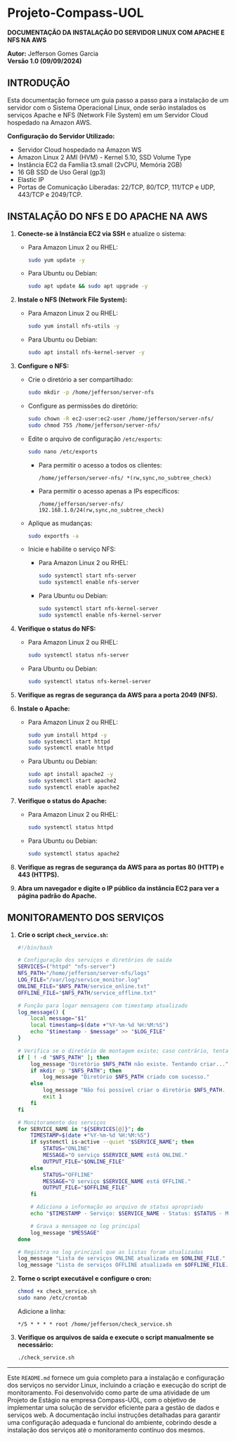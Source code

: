 # Projeto-Compass-UOL

**DOCUMENTAÇÃO DA INSTALAÇÃO DO SERVIDOR LINUX COM APACHE E NFS NA AWS**

**Autor:** Jefferson Gomes Garcia  
**Versão 1.0 (09/09/2024)**

## INTRODUÇÃO

Esta documentação fornece um guia passo a passo para a instalação de um servidor com o Sistema Operacional Linux, onde serão instalados os serviços Apache e NFS (Network File System) em um Servidor Cloud hospedado na Amazon AWS.

**Configuração do Servidor Utilizado:**
- Servidor Cloud hospedado na Amazon WS
- Amazon Linux 2 AMI (HVM) - Kernel 5.10, SSD Volume Type
- Instância EC2 da Família t3.small (2vCPU, Memória 2GB)
- 16 GB SSD de Uso Geral (gp3)
- Elastic IP
- Portas de Comunicação Liberadas: 22/TCP, 80/TCP, 111/TCP e UDP, 443/TCP e 2049/TCP.

## INSTALAÇÃO DO NFS E DO APACHE NA AWS

1. **Conecte-se à Instância EC2 via SSH** e atualize o sistema:

    - Para Amazon Linux 2 ou RHEL:
      ```bash
      sudo yum update -y
      ```

    - Para Ubuntu ou Debian:
      ```bash
      sudo apt update && sudo apt upgrade -y
      ```

2. **Instale o NFS (Network File System):**

    - Para Amazon Linux 2 ou RHEL:
      ```bash
      sudo yum install nfs-utils -y
      ```

    - Para Ubuntu ou Debian:
      ```bash
      sudo apt install nfs-kernel-server -y
      ```

3. **Configure o NFS:**

    - Crie o diretório a ser compartilhado:
      ```bash
      sudo mkdir -p /home/jefferson/server-nfs
      ```

    - Configure as permissões do diretório:
      ```bash
      sudo chown -R ec2-user:ec2-user /home/jefferson/server-nfs/
      sudo chmod 755 /home/jefferson/server-nfs/
      ```

    - Edite o arquivo de configuração `/etc/exports`:
      ```bash
      sudo nano /etc/exports
      ```

      - Para permitir o acesso a todos os clientes:
        ```
        /home/jefferson/server-nfs/ *(rw,sync,no_subtree_check)
        ```

      - Para permitir o acesso apenas a IPs específicos:
        ```
        /home/jefferson/server-nfs/ 192.168.1.0/24(rw,sync,no_subtree_check)
        ```

    - Aplique as mudanças:
      ```bash
      sudo exportfs -a
      ```

    - Inicie e habilite o serviço NFS:

      - Para Amazon Linux 2 ou RHEL:
        ```bash
        sudo systemctl start nfs-server
        sudo systemctl enable nfs-server
        ```

      - Para Ubuntu ou Debian:
        ```bash
        sudo systemctl start nfs-kernel-server
        sudo systemctl enable nfs-kernel-server
        ```

4. **Verifique o status do NFS:**

    - Para Amazon Linux 2 ou RHEL:
      ```bash
      sudo systemctl status nfs-server
      ```

    - Para Ubuntu ou Debian:
      ```bash
      sudo systemctl status nfs-kernel-server
      ```

5. **Verifique as regras de segurança da AWS para a porta 2049 (NFS).**

6. **Instale o Apache:**

    - Para Amazon Linux 2 ou RHEL:
      ```bash
      sudo yum install httpd -y
      sudo systemctl start httpd
      sudo systemctl enable httpd
      ```

    - Para Ubuntu ou Debian:
      ```bash
      sudo apt install apache2 -y
      sudo systemctl start apache2
      sudo systemctl enable apache2
      ```

7. **Verifique o status do Apache:**

    - Para Amazon Linux 2 ou RHEL:
      ```bash
      sudo systemctl status httpd
      ```

    - Para Ubuntu ou Debian:
      ```bash
      sudo systemctl status apache2
      ```

8. **Verifique as regras de segurança da AWS para as portas 80 (HTTP) e 443 (HTTPS).**

9. **Abra um navegador e digite o IP público da instância EC2 para ver a página padrão do Apache.**

## MONITORAMENTO DOS SERVIÇOS

1. **Crie o script `check_service.sh`:**

    ```bash
    #!/bin/bash

    # Configuração dos serviços e diretórios de saída
    SERVICES=("httpd" "nfs-server")
    NFS_PATH="/home/jefferson/server-nfs/logs"
    LOG_FILE="/var/log/service_monitor.log"
    ONLINE_FILE="$NFS_PATH/service_online.txt"
    OFFLINE_FILE="$NFS_PATH/service_offline.txt"

    # Função para logar mensagens com timestamp atualizado
    log_message() {
        local message="$1"
        local timestamp=$(date +"%Y-%m-%d %H:%M:%S")
        echo "$timestamp - $message" >> "$LOG_FILE"
    }

    # Verifica se o diretório de montagem existe; caso contrário, tenta criar
    if [ ! -d "$NFS_PATH" ]; then
        log_message "Diretório $NFS_PATH não existe. Tentando criar..."
        if mkdir -p "$NFS_PATH"; then
            log_message "Diretório $NFS_PATH criado com sucesso."
        else
            log_message "Não foi possível criar o diretório $NFS_PATH. Abortando."
            exit 1
        fi
    fi

    # Monitoramento dos serviços
    for SERVICE_NAME in "${SERVICES[@]}"; do
        TIMESTAMP=$(date +"%Y-%m-%d %H:%M:%S")
        if systemctl is-active --quiet "$SERVICE_NAME"; then
            STATUS="ONLINE"
            MESSAGE="O serviço $SERVICE_NAME está ONLINE."
            OUTPUT_FILE="$ONLINE_FILE"
        else
            STATUS="OFFLINE"
            MESSAGE="O serviço $SERVICE_NAME está OFFLINE."
            OUTPUT_FILE="$OFFLINE_FILE"
        fi

        # Adiciona a informação ao arquivo de status apropriado
        echo "$TIMESTAMP - Serviço: $SERVICE_NAME - Status: $STATUS - Mensagem: $MESSAGE" >> "$OUTPUT_FILE"

        # Grava a mensagem no log principal
        log_message "$MESSAGE"
    done

    # Registra no log principal que as listas foram atualizadas
    log_message "Lista de serviços ONLINE atualizada em $ONLINE_FILE."
    log_message "Lista de serviços OFFLINE atualizada em $OFFLINE_FILE."
    ```

2. **Torne o script executável e configure o cron:**

    ```bash
    chmod +x check_service.sh
    sudo nano /etc/crontab
    ```

    Adicione a linha:
    ```
    */5 * * * * root /home/jefferson/check_service.sh
    ```

3. **Verifique os arquivos de saída e execute o script manualmente se necessário:**

    ```bash
    ./check_service.sh
    ```

---

Este `README.md` fornece um guia completo para a instalação e configuração dos serviços no servidor Linux, incluindo a criação e execução do script de monitoramento. Foi desenvolvido como parte de uma atividade de um Projeto de Estágio na empresa Compass-UOL, com o objetivo de implementar uma solução de servidor eficiente para a gestão de dados e serviços web. A documentação inclui instruções detalhadas para garantir uma configuração adequada e funcional do ambiente, cobrindo desde a instalação dos serviços até o monitoramento contínuo dos mesmos.
